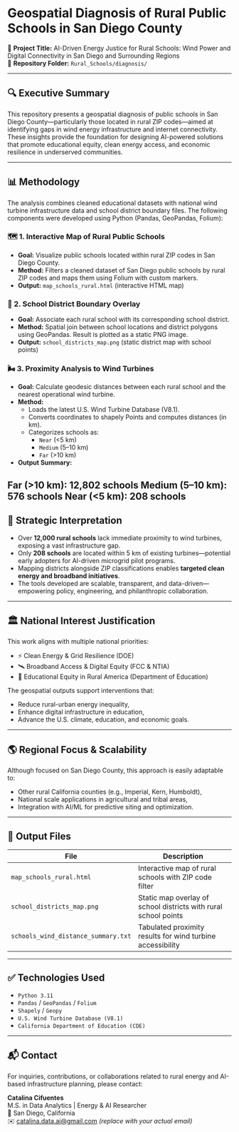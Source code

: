 # Geospatial Diagnosis of Rural Public Schools in San Diego County

📍 **Project Title:** AI-Driven Energy Justice for Rural Schools: Wind Power and Digital Connectivity in San Diego and Surrounding Regions  
📁 **Repository Folder:** `Rural_Schools/diagnosis/`

---

## 🔍 Executive Summary

This repository presents a geospatial diagnosis of public schools in San Diego County—particularly those located in rural ZIP codes—aimed at identifying gaps in wind energy infrastructure and internet connectivity. These insights provide the foundation for designing AI-powered solutions that promote educational equity, clean energy access, and economic resilience in underserved communities.

---

## 📊 Methodology

The analysis combines cleaned educational datasets with national wind turbine infrastructure data and school district boundary files. The following components were developed using Python (Pandas, GeoPandas, Folium):

### 🗺️ 1. Interactive Map of Rural Public Schools  
- **Goal:** Visualize public schools located within rural ZIP codes in San Diego County.  
- **Method:** Filters a cleaned dataset of San Diego public schools by rural ZIP codes and maps them using Folium with custom markers.  
- **Output:** `map_schools_rural.html` (interactive HTML map)

### 🧭 2. School District Boundary Overlay  
- **Goal:** Associate each rural school with its corresponding school district.  
- **Method:** Spatial join between school locations and district polygons using GeoPandas. Result is plotted as a static PNG image.  
- **Output:** `school_districts_map.png` (static district map with school points)

### 🌬️ 3. Proximity Analysis to Wind Turbines  
- **Goal:** Calculate geodesic distances between each rural school and the nearest operational wind turbine.  
- **Method:**  
  - Loads the latest U.S. Wind Turbine Database (V8.1).  
  - Converts coordinates to shapely Points and computes distances (in km).  
  - Categorizes schools as:  
    - `Near` (<5 km)  
    - `Medium` (5–10 km)  
    - `Far` (>10 km)  
- **Output Summary:**  

Far (>10 km): 12,802 schools
Medium (5–10 km): 576 schools
Near (<5 km): 208 schools
---

## 🧠 Strategic Interpretation

- Over **12,000 rural schools** lack immediate proximity to wind turbines, exposing a vast infrastructure gap.
- Only **208 schools** are located within 5 km of existing turbines—potential early adopters for AI-driven microgrid pilot programs.
- Mapping districts alongside ZIP classifications enables **targeted clean energy and broadband initiatives**.
- The tools developed are scalable, transparent, and data-driven—empowering policy, engineering, and philanthropic collaboration.

---

## 🏛️ National Interest Justification

This work aligns with multiple national priorities:
- ⚡ Clean Energy & Grid Resilience (DOE)
- 🛰️ Broadband Access & Digital Equity (FCC & NTIA)
- 🏫 Educational Equity in Rural America (Department of Education)

The geospatial outputs support interventions that:
- Reduce rural-urban energy inequality,
- Enhance digital infrastructure in education,
- Advance the U.S. climate, education, and economic goals.

---

## 🌎 Regional Focus & Scalability

Although focused on San Diego County, this approach is easily adaptable to:
- Other rural California counties (e.g., Imperial, Kern, Humboldt),
- National scale applications in agricultural and tribal areas,
- Integration with AI/ML for predictive siting and optimization.

---

## 📁 Output Files

| File | Description |
|------|-------------|
| `map_schools_rural.html` | Interactive map of rural schools with ZIP code filter |
| `school_districts_map.png` | Static map overlay of school districts with rural school points |
| `schools_wind_distance_summary.txt` | Tabulated proximity results for wind turbine accessibility |

---

## ✅ Technologies Used

- `Python 3.11`
- `Pandas` / `GeoPandas` / `Folium`
- `Shapely` / `Geopy`
- `U.S. Wind Turbine Database (V8.1)`
- `California Department of Education (CDE)`

---

## 📬 Contact

For inquiries, contributions, or collaborations related to rural energy and AI-based infrastructure planning, please contact:

**Catalina Cifuentes**  
M.S. in Data Analytics | Energy & AI Researcher  
📍 San Diego, California  
✉️ catalina.data.ai@gmail.com *(replace with your actual email)*

